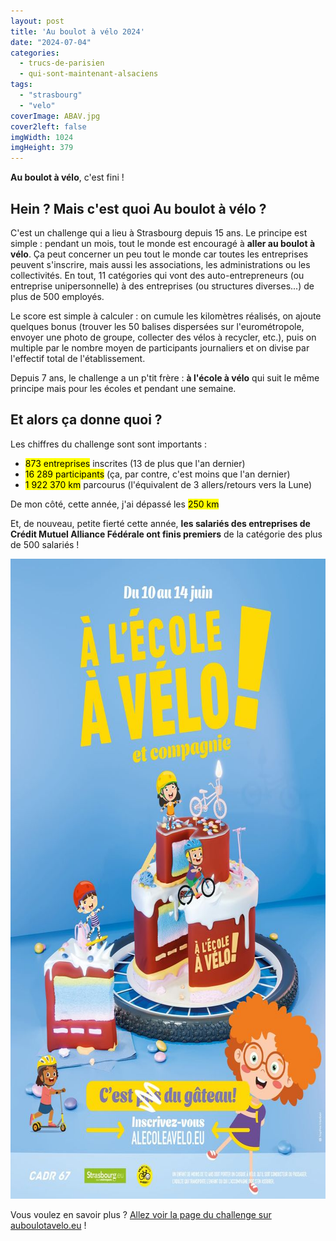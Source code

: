 ```yaml
---
layout: post
title: 'Au boulot à vélo 2024'
date: "2024-07-04"
categories: 
  - trucs-de-parisien
  - qui-sont-maintenant-alsaciens
tags: 
  - "strasbourg"
  - "velo"
coverImage: ABAV.jpg
cover2left: false
imgWidth: 1024
imgHeight: 379
---
```


<div class="resp2col">
  <div class="col1">

<p><strong>Au boulot à vélo</strong>, c'est fini&nbsp;!</p>

<h2>Hein&nbsp;? Mais c'est quoi <strong>Au boulot à vélo</strong>&nbsp;?</h2>

<p>C'est un challenge qui a lieu à Strasbourg depuis 15&nbsp;ans. Le principe est simple&nbsp;: pendant un mois, tout le monde est encouragé à <strong>aller au boulot à vélo</strong>. Ça peut concerner un peu tout le monde car toutes les entreprises peuvent s'inscrire, mais aussi les associations, les administrations ou les collectivités. En tout, 11&nbsp;catégories qui vont des auto-entrepreneurs (ou entreprise unipersonnelle) à des entreprises (ou structures diverses...) de plus de 500&nbsp;employés.</p>

<p>Le score est simple à calculer&nbsp;: on cumule les kilomètres réalisés, on ajoute quelques bonus (trouver les 50 balises dispersées sur l'eurométropole, envoyer une photo de groupe, collecter des vélos à recycler, etc.), puis on multiple par le nombre moyen de participants journaliers et on divise par l'effectif total de l'établissement.</p>

<p>Depuis 7&nbsp;ans, le challenge a un  p'tit frère&nbsp;: <strong>à l'école à vélo</strong> qui suit le même principe mais pour les écoles et pendant une semaine.</p>

<h2>Et alors ça donne quoi&nbsp;?</h2>

<p>Les chiffres du challenge sont sont importants&nbsp;:</p>
<ul>
  <li><mark>873 entreprises</mark> inscrites (13 de plus que l'an dernier)</li>
  <li><mark>16&nbsp;289 participants</mark> (ça, par contre, c'est moins que l'an dernier)</li>
  <li><mark>1&nbsp;922&nbsp;370&nbsp;<abbr>km</abbr></mark> parcourus (l'équivalent de 3&nbsp;allers/retours vers la Lune)</li>
</ul>

<p>De mon côté, cette année, j'ai dépassé les <mark>250&nbsp;<abbr>km</abbr></mark></p>

<p>Et, de nouveau, petite fierté cette année, <strong>les salariés des entreprises de Crédit Mutuel Alliance Fédérale ont finis premiers</strong> de la catégorie des plus de 500&nbsp;salariés&nbsp;!</p>

  </div>
  <div class="col2">
    <img src="/images/2024/07/AEAV.jpg" width="724" height="1024" alt="Affiche à l'école à vélo" class="margins" />
  </div>
</div>

<p>Vous voulez en savoir plus&nbsp;? <a href="https://auboulotavelo.eu">Allez voir la page du challenge sur auboulotavelo.eu</a>&nbsp;!
